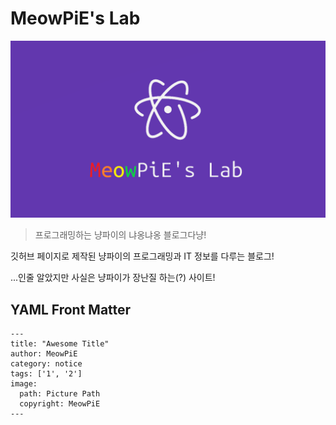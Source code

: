 # MeowPiE's Lab

![Logo](./assets/img/logo.png)

> 프로그래밍하는 냥파이의 냐옹냐옹 블로그다냥!

깃허브 페이지로 제작된 냥파이의 프로그래밍과 IT 정보를 다루는 블로그!

...인줄 알았지만 사실은 냥파이가 장난질 하는(?) 사이트!

## YAML Front Matter

```
---
title: "Awesome Title"
author: MeowPiE
category: notice
tags: ['1', '2']
image:
  path: Picture Path
  copyright: MeowPiE
---
```
